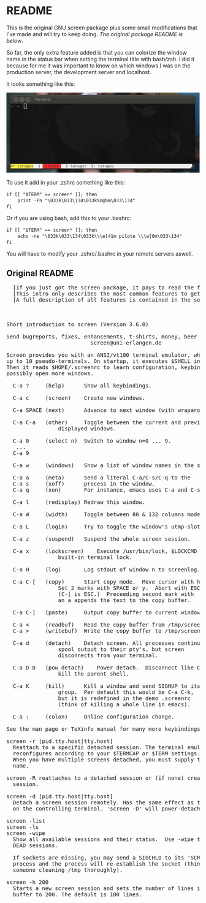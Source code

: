 # README

This is the original GNU screen package plus some small modifications that I've made
and will try to keep doing. *The original package README is below*.

So far, the only extra feature added is that you can colorize the window name in the
status bar when setting the terminal title with bash/zsh. I did it because for me it
was important to know on which windows I was on the production server, the development
server and localhost.

It looks something like this:

<center>
  <img src="https://github.com/egrajeda/screen/raw/master/mockup.png" />
</center>

To use it add in your .zshrc something like this:

    if [[ "$TERM" == screen* ]]; then
        print -Pn "\033k\033\134\033k%n@%m\033\134"
    fi

Or if you are using bash, add this to your .bashrc:

    if [[ "$TERM" == screen* ]]; then
        echo -ne "\033k\033\134\033k\\\e[41m pilote \\\e[0m\033\134"
    fi

You will have to modify your .zshrc/.bashrc in your remote servers aswell.

## Original README

<pre>
  [If you just got the screen package, it pays to read the file INSTALL]
  [This intro only describes the most common features to get you started]
  [A full description of all features is contained in the source package]



Short introduction to screen (Version 3.6.0)                   lvirden 8-8-93

Send bugreports, fixes, enhancements, t-shirts, money, beer & pizza to 
                          screen@uni-erlangen.de

Screen provides you with an ANSI/vt100 terminal emulator, which can multiplex
up to 10 pseudo-terminals. On startup, it executes $SHELL in window 0.
Then it reads $HOME/.screenrc to learn configuration, keybindings, and
possibly open more windows.

  C-a ?		(help)		Show all keybindings.

  C-a c		(screen)	Create new windows.

  C-a SPACE	(next)		Advance to next window (with wraparound).

  C-a C-a	(other)		Toggle between the current and previously
				displayed windows.

  C-a 0		(select n)	Switch to window n=0 ... 9.
   ...
  C-a 9		

  C-a w		(windows)	Show a list of window names in the status line.

  C-a a		(meta)		Send a literal C-a/C-s/C-q to the
  C-a s		(xoff)		process in the window.
  C-a q		(xon)		For instance, emacs uses C-a and C-s.

  C-a l		(redisplay)	Redraw this window.

  C-a W		(width)		Toggle between 80 & 132 columns mode. 

  C-a L		(login)		Try to toggle the window's utmp-slot.

  C-a z		(suspend)	Suspend the whole screen session.

  C-a x		(lockscreen)	Execute /usr/bin/lock, $LOCKCMD or a 
				built-in terminal lock.

  C-a H		(log)		Log stdout of window n to screenlog.n.

  C-a C-[	(copy)		Start copy mode.  Move cursor with h,j,k,l.
				Set 2 marks with SPACE or y.  Abort with ESC.
				(C-[ is ESC.)  Preceeding second mark with
				an a appends the text to the copy buffer.

  C-a C-]	(paste)		Output copy buffer to current window's stdin.

  C-a <		(readbuf) 	Read the copy buffer from /tmp/screen-exchange.
  C-a >		(writebuf)	Write the copy buffer to /tmp/screen-exchange.

  C-a d		(detach)	Detach screen. All processes continue and may
				spool output to their pty's, but screen
				disconnects from your terminal.  

  C-a D D	(pow_detach)	Power detach.  Disconnect like C-a d but also
				kill the parent shell.

  C-a K		(kill)		Kill a window and send SIGHUP to its process
				group.  Per default this would be C-a C-k,
				but it is redefined in the demo .screenrc
				(think of killing a whole line in emacs).

  C-a : 	(colon)		Online configuration change.

See the man page or TeXinfo manual for many more keybindings and commands.

screen -r [pid.tty.host|tty.host]
  Reattach to a specific detached session. The terminal emulator
  reconfigures according to your $TERMCAP or $TERM settings.
  When you have multiple screens detached, you must supply the session
  name.

screen -R reattaches to a detached session or (if none) creates a new
  session.

screen -d [pid.tty.host|tty.host]
  Detach a screen session remotely. Has the same effect as typing 'C-a d'
  on the controlling terminal. 'screen -D' will power-detach.

screen -list
screen -ls
screen -wipe
  Show all available sessions and their status.  Use -wipe to remove
  DEAD sessions.

  If sockets are missing, you may send a SIGCHLD to its 'SCREEN'
  process and the process will re-establish the socket (think of 
  someone cleaning /tmp thoroughly).

screen -h 200
  Starts a new screen session and sets the number of lines in the scrollback
  buffer to 200. The default is 100 lines.
</pre>

